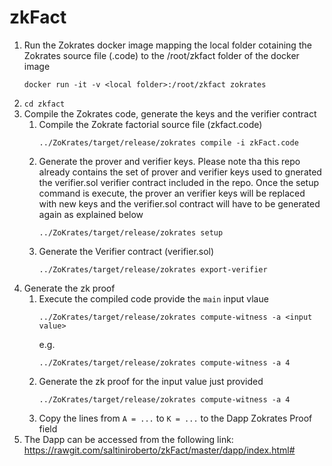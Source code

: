 # zkFact


1. Run the Zokrates docker image mapping the local folder cotaining the Zokrates source file (.code) to the /root/zkfact folder of the docker image
   ```
   docker run -it -v <local folder>:/root/zkfact zokrates
   ```
1. `cd zkfact`
1. Compile the Zokrates code, generate the keys and the verifier contract
   1. Compile the Zokrate factorial source file (zkfact.code)
      ```
      ../ZoKrates/target/release/zokrates compile -i zkFact.code
      ```
   1. Generate the prover and verifier keys. Please note tha this repo already contains the set of prover and verifier keys used to gnerated the verifier.sol verifier contract included in the repo. Once the setup command is execute, the prover an verifier keys will be replaced with new keys and the verifier.sol contract will have to be generated again as explained below  
      ```
      ../ZoKrates/target/release/zokrates setup
      ```
   1. Generate the Verifier contract (verifier.sol)
      ````
      ../ZoKrates/target/release/zokrates export-verifier
      ````
1. Generate the zk proof
   1. Execute the compiled code provide the `main` input vlaue
      ```
      ../ZoKrates/target/release/zokrates compute-witness -a <input value>
      ```
      e.g.
      ```
      ../ZoKrates/target/release/zokrates compute-witness -a 4
      ```
   1. Generate the zk proof for the input value just provided
      ```
      ../ZoKrates/target/release/zokrates compute-witness -a 4
      ````
   1. Copy the lines from `A = ...` to `K = ...` to the Dapp Zokrates Proof field
1. The Dapp can be accessed from the following link: https://rawgit.com/saltiniroberto/zkFact/master/dapp/index.html#
